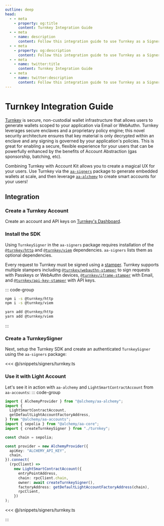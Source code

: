 ```yaml
---
outline: deep
head:
  - - meta
    - property: og:title
      content: Turnkey Integration Guide
  - - meta
    - name: description
      content: Follow this integration guide to use Turnkey as a Signer with Account Kit, a vertically integrated stack for building apps that support ERC-4337.
  - - meta
    - property: og:description
      content: Follow this integration guide to use Turnkey as a Signer with Account Kit, a vertically integrated stack for building apps that support ERC-4337.
  - - meta
    - name: twitter:title
      content: Turnkey Integration Guide
  - - meta
    - name: twitter:description
      content: Follow this integration guide to use Turnkey as a Signer with Account Kit, a vertically integrated stack for building apps that support ERC-4337.
---
```


# Turnkey Integration Guide

[Turnkey](https://turnkey.com) is secure, non-custodial wallet infrastructure that allows users to generate wallets scoped to your application via Email or WebAuthn. Turnkey leverages secure enclaves and a proprietary policy engine; this novel security architecture ensures that key material is only decrypted within an enclave and any signing is governed by your application's policies. This is great for enabling a secure, flexible experience for your users that can be powerfully enhanced by the benefits of Account Abstraction (gas sponsorship, batching, etc).

Combining Turnkey with Account Kit allows you to create a magical UX for your users. Use Turnkey via the [`aa-signers`](/packages/aa-signers/turnkey/introduction) package to generate embedded wallets at scale, and then leverage [`aa-alchemy`](/packages/aa-alchemy/index) to create smart accounts for your users!

## Integration

### Create a Turnkey Account

Create an account and API keys on [Turnkey's Dashboard](https://app.turnkey.com/).

### Install the SDK

Using `TurnkeySigner` in the `aa-signers` package requires installation of the [`@turnkey/http`](https://github.com/tkhq/sdk/tree/main/packages/http) and [`@turnkey/viem`](https://github.com/tkhq/sdk/tree/main/packages/viem) dependencies. `aa-signers` lists them as optional dependencies.

Every request to Turnkey must be signed using a [stamper](https://docs.turnkey.com/category/api-design). Turnkey supports multiple stampers including [`@turnkey/webauthn-stamper`](https://github.com/tkhq/sdk/tree/main/packages/webauthn-stamper) to sign requests with Passkeys or WebAuthn devices, [`@turnkey/iframe-stamper`](https://github.com/tkhq/sdk/tree/main/packages/iframe-stamper) with Email, and [`@turnkey/api-key-stamper`](https://github.com/tkhq/sdk/tree/main/packages/api-key-stamper) with API keys.

::: code-group

```bash [npm]
npm i -s @turnkey/http
npm i -s @turnkey/viem
```

```bash [yarn]
yarn add @turnkey/http
yarn add @turnkey/viem
```

:::

### Create a TurnkeySigner

Next, setup the Turnkey SDK and create an authenticated `TurnkeySigner` using the `aa-signers` package:

<<< @/snippets/signers/turnkey.ts

### Use it with Light Account

Let's see it in action with `aa-alchemy` and `LightSmartContractAccount` from `aa-accounts`:
::: code-group

```ts [example.ts]
import { AlchemyProvider } from "@alchemy/aa-alchemy";
import {
  LightSmartContractAccount,
  getDefaultLightAccountFactoryAddress,
} from "@alchemy/aa-accounts";
import { sepolia } from "@alchemy/aa-core";
import { createTurnkeySigner } from "./turnkey";

const chain = sepolia;

const provider = new AlchemyProvider({
  apiKey: "ALCHEMY_API_KEY",
  chain,
}).connect(
  (rpcClient) =>
    new LightSmartContractAccount({
      entryPointAddress,
      chain: rpcClient.chain,
      owner: await createTurnkeySigner(),
      factoryAddress: getDefaultLightAccountFactoryAddress(chain),
      rpcClient,
    })
);
```

<<< @/snippets/signers/turnkey.ts

:::
